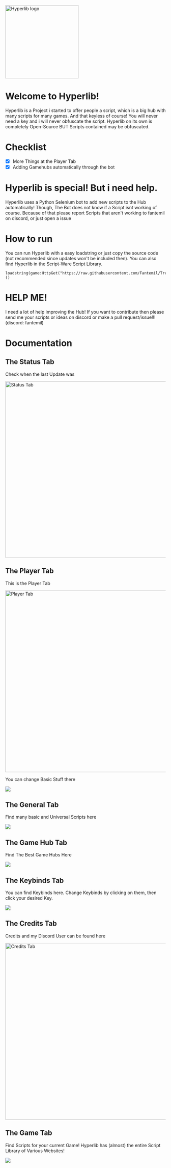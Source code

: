 
<img width="230" alt="Hyperlib logo" src="https://user-images.githubusercontent.com/69359704/192140796-0cd0ea44-0b0f-4ec9-9157-502df1f5e043.png">


# Welcome to Hyperlib!

Hyperlib is a Project i started to offer people a script, which is a big hub with many scripts for many games. And that keyless of course! 
You will never need a key and i will never obfuscate the script. Hyperlib on its own is completely Open-Source BUT Scripts contained may be obfuscated.

# Checklist

- [x] More Things at the Player Tab
- [x] Adding Gamehubs automatically through the bot

# Hyperlib is special! But i need help.

Hyperlib uses a Python Selenium bot to add new scripts to the Hub automatically! Though, The Bot does not know if a Script isnt working of course. Because of that please report Scripts that aren't working to fantemil on discord, or just open a issue

# How to run

You can run Hyperlib with a easy loadstring or just copy the source code (not recommended since updates won't be included then). You can also find Hyperlib in the Script-Ware Script Library.
```
loadstring(game:HttpGet("https://raw.githubusercontent.com/Fantemil/Trenglehub/main/trenglehub.lua"))()
```


# HELP ME!

I need a lot of help improving the Hub! If you want to contribute then please send me your scripts or ideas on discord or make a pull request/issue!!! (discord: fantemil)


# Documentation

## The Status Tab
Check when the last Update was

<img width="554" alt="Status Tab" src="https://github.com/Fantemil/Hyperlib/assets/69359704/9a19d050-8f1b-40bf-80ea-534833f2ae8a">



## The Player Tab
This is the Player Tab

<img width="571" alt="Player Tab" src="https://github.com/Fantemil/Hyperlib/assets/69359704/ce0e011b-5254-42b1-b8dd-5c385bc8e65b">


You can change Basic Stuff there

![](https://github.com/Fantemil/Hyperlib/blob/main/Media/PlayerSection.gif)

## The General Tab
Find many basic and Universal Scripts here

![](https://github.com/Fantemil/Hyperlib/blob/main/Media/GeneralSection.GIF)


## The Game Hub Tab
Find The Best Game Hubs Here

![](https://github.com/Fantemil/Hyperlib/blob/main/Media/GameHubs.GIF)

## The Keybinds Tab
You can find Keybinds here. Change Keybinds by clicking on them, then click your desired Key.

![](https://github.com/Fantemil/Hyperlib/blob/main/Media/ToggleUI%20keybind.gif)

## The Credits Tab
Credits and my Discord User can be found here

<img width="555" alt="Credits Tab" src="https://github.com/Fantemil/Hyperlib/assets/69359704/f566e6de-a06b-4c75-97d8-0b5ebe178641">

## The Game Tab

Find Scripts for your current Game! Hyperlib has (almost) the entire Script Library of Various Websites!

![](https://github.com/Fantemil/Hyperlib/blob/main/Media/GameSection.GIF)
 
